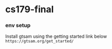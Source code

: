 # cs179-final
### env setup

Install gtsam using the getting started link below
```https://gtsam.org/get_started/```